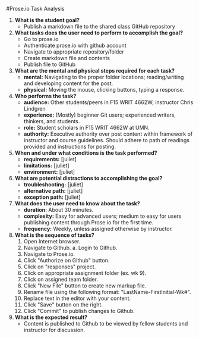 #Prose.io Task Analysis

1. **What is the student goal?**
    * Publish a markdown file to the shared class GitHub repository
2. **What tasks does the user need to perform to accomplish the goal?**
    * Go to prose.io
    * Authenticate prose.io with github account
    * Navigate to appropriate repository/folder
    * Create markdown file and contents
    * Publish file to GitHub
3. **What are the mental and physical steps required for each task?**
    * **mental:** Navigating to the proper folder locations; reading/writing and developing content for the post.
    * **physical:** Moving the mouse, clicking buttons, typing a response.
4. **Who performs the task?**
    * **audience:** Other students/peers in F15 WRIT 4662W; instructor Chris Lindgren
    * **experience:** (Mostly) beginner Git users; experienced writers, thinkers, and students.
    * **role:** Student scholars in F15 WRIT 4662W at UMN.
    * **authority:** Executive authority over post content within framework of instructor and course guidelines. Should adhere to path of readings provided and instructions for posting.
5. **When and under what conditions is the task performed?**
    * **requirements:** [juliet]
    * **limitations:** [juliet]
    * **environment:** [juliet]
6. **What are potential distractions to accomplishing the goal?**
    * **troubleshooting:** [juliet]
    * **alternative path:** [juliet]
    * **exception path:** [juliet]
7. **What does the user need to know about the task?**
    * **duration:** About 30 minutes.
    * **complexity:** Easy for advanced users; medium to easy for users publishing content through Prose.io for the first time.
    * **frequency:** Weekly, unless assigned otherwise by instructor.
8. **What is the sequence of tasks?**
	1. Open Internet browser.
	2. Navigate to Github.
    	a. Login to Github.
	4. Navigate to Prose.io.
    5. Click "Authorize on Github" button.
    6. Click on "responses" project.
    7. Click on appropriate assignment folder (ex. wk 9).
    8. Click on assigned team folder.
    9. Click "New File" button to create new markup file.
    10. Rename file using the following format: "LastName-FirstInitial-Wk#".
    11. Replace text in the editor with your content.
    12. Click "Save" button on the right.
    13. Click "Commit" to publish changes to Github.
9. **What is the expected result?**
    * Content is published to Github to be viewed by fellow students and instructor for discussion.

